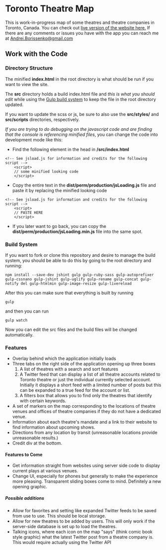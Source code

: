 # Toronto Theatre Map

This is work-in-progress map of some theatres and theatre companies in Toronto,
Canada. You can check out [live version of the website here.](http://andreicommunication.github.io/toronto-theatre-map/) If there are any comments or issues you have with the app you can
reach me at Andrei.Borissenko@gmail.com

## Work with the Code

### Directory Structure

The minified **index.html** in the root directory is what should be run if you want
to view the site.

The **src** directory holds a build index.html file and *this is what you should
edit* while using the [Gulp build system](#build-system) to keep the file in the root directory
updated.

If you want to update the scss or js, be sure to also use the **src/styles/** and
**src/scripts** directories, respectively.

*If you are trying to do debugging on the javascript code and are finding that
the console is referencing minified files*, you can change the code into
development mode like this:

* Find the following element in the head in **/src/index.html**

```
<!-- See jsload.js for information and credits for the following script -->
    <script>
    // some minified looking code
    </script>
```

* Copy the entire text in the **dist/perm/production/jsLoading.js** file and
paste it by replacing the minified looking code

```
<!-- See jsload.js for information and credits for the following script -->
    <script>
    // PASTE HERE
    </script>
```

* If you later want to go back, you can copy the **dist/perm/production/jsLoading.min.js**
file into the same spot.

### Build System

If you want to fork or clone this repository and desire to manage the build
system, you should be able to do this by going to the root directory and running:

```
npm install --save-dev jshint gulp gulp-ruby-sass gulp-autoprefixer gulp-cssnano gulp-jshint gulp-uglify gulp-rename gulp-concat gulp-notify del gulp-htmlmin gulp-image-resize gulp-livereload
```

After this you can make sure that everything is built by running

`gulp`

and then you can run

`gulp watch`

Now you can edit the src files and the build files will be changed automatically.

### Features

* Overlay behind which the application initially loads
* Three tabs on the right side of the application opening up three boxes
    1. A list of theatres with a search and sort features
    2. A Twitter feed that can display a list of all theatre accounts related to
    Toronto theatre or just the individual currently selected account. Initially
    it displays a short feed with a limited number of posts but this can be
    expanded to a true feed for the account or list.
    3. A filters box that allows you to find only the theatres that identify
    with certain keywords.
* A set of markers on the map corresponding to the locations of theatre venues
and offices of theatre companies if they do not have a dedicated venue.
* Information about each theatre's mandate and a link to their website to find
information about upcoming shows.
* Directions from any location by transit (unreasonable locations provide
unreasonable results.)
* Credit div at the bottom.

#### Features to Come

* Get information straight from websites using server side code to display
current plays at various venues.
* Change UI, especially for phones but generally to make the experience more
pleasing. Transparent sliding boxes come to mind. Definitely a new opening
graphic.

##### Possible additions

* Allow for favorites and setting like expanded Twitter feeds to be saved from
use to use. This should be local storage.
* Allow for new theatres to be added by users. This will only work if the
server-side database is set up to load the theatres.
* Talking icons, where each icon on the map "says" (think comic book style
graphic) what the latest Twitter post from a theatre company is. This would
require actually using the Twitter API